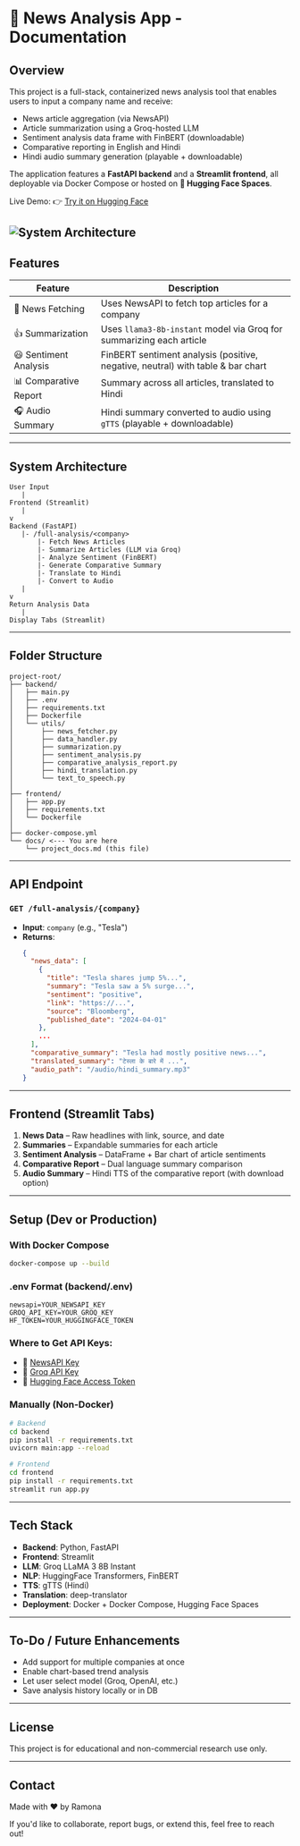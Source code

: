 # 📰 News Analysis App - Documentation

## Overview

This project is a full-stack, containerized news analysis tool that enables users to input a company name and receive:

- News article aggregation (via NewsAPI)
- Article summarization using a Groq-hosted LLM
- Sentiment analysis data frame with FinBERT (downloadable)
- Comparative reporting in English and Hindi
- Hindi audio summary generation (playable + downloadable)

The application features a **FastAPI backend** and a **Streamlit frontend**, all deployable via Docker Compose or hosted on **🤗 Hugging Face Spaces**.

Live Demo: 👉 [Try it on Hugging Face](https://ramonad2024-news-analysis-frontend.hf.space/)

![System Architecture](https://github.com/user-attachments/assets/56398dbf-e424-4a81-9319-65eee7c35e59)
---

## Features

| Feature               | Description                                                             |
| --------------------- | ----------------------------------------------------------------------- |
| 🔎 News Fetching      | Uses NewsAPI to fetch top articles for a company                        |
| 👍 Summarization      | Uses `llama3-8b-instant` model via Groq for summarizing each article    |
| 😃 Sentiment Analysis | FinBERT sentiment analysis (positive, negative, neutral) with table & bar chart |
| 📊 Comparative Report | Summary across all articles, translated to Hindi                        |
| 🎧 Audio Summary      | Hindi summary converted to audio using `gTTS` (playable + downloadable) |

---

## System Architecture

```
User Input
   |
Frontend (Streamlit)
   |
v
Backend (FastAPI)
   |- /full-analysis/<company>
       |- Fetch News Articles
       |- Summarize Articles (LLM via Groq)
       |- Analyze Sentiment (FinBERT)
       |- Generate Comparative Summary
       |- Translate to Hindi
       |- Convert to Audio
   |
v
Return Analysis Data
   |
Display Tabs (Streamlit)
```

---

## Folder Structure

```
project-root/
├── backend/
│   ├── main.py
│   ├── .env
│   ├── requirements.txt
│   ├── Dockerfile
│   └── utils/
│       ├── news_fetcher.py
│       ├── data_handler.py
│       ├── summarization.py
│       ├── sentiment_analysis.py
│       ├── comparative_analysis_report.py
│       ├── hindi_translation.py
│       └── text_to_speech.py
│
├── frontend/
│   ├── app.py
│   ├── requirements.txt
│   └── Dockerfile
│
├── docker-compose.yml
└── docs/ <--- You are here
    └── project_docs.md (this file)
```

---

## API Endpoint

### `GET /full-analysis/{company}`

- **Input**: `company` (e.g., "Tesla")
- **Returns**:
  ```json
  {
    "news_data": [
      {
        "title": "Tesla shares jump 5%...",
        "summary": "Tesla saw a 5% surge...",
        "sentiment": "positive",
        "link": "https://...",
        "source": "Bloomberg",
        "published_date": "2024-04-01"
      },
      ...
    ],
    "comparative_summary": "Tesla had mostly positive news...",
    "translated_summary": "टेस्ला के बारे में ...",
    "audio_path": "/audio/hindi_summary.mp3"
  }
  ```

---

## Frontend (Streamlit Tabs)

1. **News Data** – Raw headlines with link, source, and date
2. **Summaries** – Expandable summaries for each article
3. **Sentiment Analysis** – DataFrame + Bar chart of article sentiments
4. **Comparative Report** – Dual language summary comparison
5. **Audio Summary** – Hindi TTS of the comparative report (with download option)

---

## Setup (Dev or Production)

### With Docker Compose

```bash
docker-compose up --build
```

### .env Format (backend/.env)

```env
newsapi=YOUR_NEWSAPI_KEY
GROQ_API_KEY=YOUR_GROQ_KEY
HF_TOKEN=YOUR_HUGGINGFACE_TOKEN
```

### Where to Get API Keys:
- 🔑 [NewsAPI Key](https://newsapi.org/register)
- 🔑 [Groq API Key](https://console.groq.com/keys)
- 🔑 [Hugging Face Access Token](https://huggingface.co/settings/tokens)

### Manually (Non-Docker)

```bash
# Backend
cd backend
pip install -r requirements.txt
uvicorn main:app --reload

# Frontend
cd frontend
pip install -r requirements.txt
streamlit run app.py
```

---

## Tech Stack

- **Backend**: Python, FastAPI
- **Frontend**: Streamlit
- **LLM**: Groq LLaMA 3 8B Instant
- **NLP**: HuggingFace Transformers, FinBERT
- **TTS**: gTTS (Hindi)
- **Translation**: deep-translator
- **Deployment**: Docker + Docker Compose, Hugging Face Spaces

---

## To-Do / Future Enhancements

- Add support for multiple companies at once
- Enable chart-based trend analysis
- Let user select model (Groq, OpenAI, etc.)
- Save analysis history locally or in DB

---

## License

This project is for educational and non-commercial research use only.

---

## Contact

Made with ❤️ by Ramona

If you'd like to collaborate, report bugs, or extend this, feel free to reach out!

